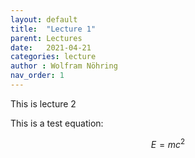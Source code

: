 ```yaml
---
layout: default
title:  "Lecture 1"
parent: Lectures
date:   2021-04-21
categories: lecture
author : Wolfram Nöhring
nav_order: 1
---
```


This is lecture 2

This is a test equation:

$$ E = mc^2 $$
